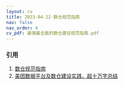 ```yaml
---
layout: cv
title: 2023-04-22-数仓规范指南
nav: false
nav_order: 4
cv_pdf: 最强最全面的数仓建设规范指南.pdf
---
```



### 引用
1. [数仓规范指南](https://www.cnblogs.com/itlz/p/15539258.html)
2. [美团数据平台及数仓建设实践，超十万字总结](https://mp.weixin.qq.com/s/9YR2FBfo1ufyF2G-M-JNhQ)


